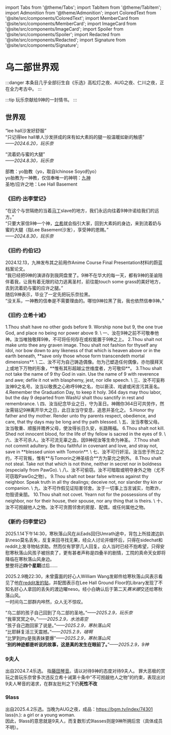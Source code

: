 import Tabs from '@theme/Tabs';
import TabItem from '@theme/TabItem';
import Admonition from '@theme/Admonition';
import ColoredText from '@site/src/components/ColoredText';
import MemberCard from '@site/src/components/MemberCard';
import ImageCard from '@site/src/components/ImageCard';
import Spoiler from '@site/src/components/Spoiler';
import Redacted from '@site/src/components/Redacted';
import Signature from '@site/src/components/Signature';

# 乌二部世界观

:::danger
本条目几乎全部衍生自《乐选》高松灯之夜、AUG之夜、仁川之夜，正在全力考古中。
:::

:::tip
玩乐奈献给9神的一封情书。
:::

## 世界观

“lee hall沙发好舒服”\
“只记得lee hall单人沙发拼成的床有如大素妈的腿一般温暖如新的触感”\
_——2024.6.20，玩乐奈_

“流着奶与蜜的大腿”\
_——2024.8.30，玩乐奈_

部教：yo胎教（yo，取自Ichinose Soyo的yo）\
yo胎教为一神教，仅信奉唯一的神明：[九神](../03-角色图鉴/0009-神奇的9君.md) \
圣地/应许之地：Lee Hall Basement 

### 《旧约·出李堂记》
“在这个与世隔绝的当着[马丁](../02-术语词典/丁校长.md)slave的地方，我们永远向往着9神许诺给我们的远方。”\
“只要大家信9神一个神，[立希](../03-角色图鉴/0003-啵啊.md)就会指引大家，回到大素妈的身边，来到流着奶与蜜的大腿（指Lee Basement沙发），享受神的恩赐。”\
_——2024.8.30，玩乐奈_

### 《旧约·约伯记》
2024.12.13，九神发布其之前用作Anime Course Final Presentation材料的蔚蓝档案论文。\
“我已经把9神的演讲存到我网盘里了。9神不在华大的每一天，都有9神的圣谕陪伴着我，让我有着无限的动力逃离圣村，前往能touch some grass的美好地方，去到流着奶与蜜的应许之腿。”\
随后9神表示，毕业了一定先把玩乐奈拉黑。\
“没关系，一神教的信奉是不需要理由的。哪怕9神拉黑了我，我也依然信奉9神。”

### 《旧约·立希十诫》
<Tabs>
  <TabItem value="1" label="第一条">
    1.Thou shalt have no other gods before 9. Worship none but 9, the one true God, and place no being nor power above 9. \
    一、汝在9神之前不可敬奉他神。汝当唯独敬拜9神，不可将任何存在或权能置于9神之上。
  </TabItem>

  <TabItem value="2" label="第二条">
    2.Thou shalt not make unto thee any graven image. Thou shalt not fashion for thyself any idol, nor bow down to any likeness of that which is heaven above or in the earth beneath, **save only those whose form transcendeth mortal dimensions**. \
    二、汝不可为自己铸造偶像。勿为己塑造任何偶像，亦勿膜拜天上或地下万物的形象，**惟有其形超越尘世维度者，方可敬仰**。
  </TabItem>

  <TabItem value="3" label="第三条">
    3.Thou shalt not take the name of 9 thy God in vain. Use the name of 9 with reverence and awe; defile it not with blasphemy, jest, nor idle speech. \
    三、汝不可妄称汝神9之名号。汝当以敬畏之心称呼9神之名，勿以亵渎、戏谑或闲言污其圣名。
  </TabItem>

  <TabItem value="4" label="第四条">
    4.Remember the Graduation Day, to keep it holy. 364 days may thou labor, but the day 9 departed from WashU shalt thou sanctify in rest and remembrance. \
    四、汝当纪念毕业之日，守为圣日。神赐你364日可共劳作，然汝需铭记9神离开华大之日，此日汝当守安息，追思并圣化之。
  </TabItem>

  <TabItem value="5" label="第五条">
    5.Honor thy father and thy mother. Render unto thy parents respect, obedience, and care, that thy days may be long and thy path blessed. \
    五、汝当孝敬父母。汝当敬重、顺服并赡养父母，使汝得长日久安，长路赐福。
  </TabItem>

  <TabItem value="6" label="第六条">
    6.Thou shalt not kill. Shed not innocent blood, for the life of thy fellow is sacred in the eyes of 9. \
    六、汝不可杀人。汝不可流无辜之血，因9神视汝等生命为神圣。
  </TabItem>

  <TabItem value="7" label="第七条">
    7.Thou shalt not commit adultery. Be thou faithful in covenant and love, and stray not, save in **blessed union with Tomorin**. \
    七、汝不可行奸淫。汝当忠于所立之约，不可背叛，惟有**与Tomorin之神圣结合**方为蒙允之例外。
  </TabItem>

  <TabItem value="8" label="第八条">
    8.Thou shalt not steal. Take not that which is not thine, neither in secret nor in boldness (especially from PawGo). \
    八、汝不可偷窃。汝不可暗取或明夺身外之物（尤不可窃取PawGo之物）。
  </TabItem>

  <TabItem value="9" label="第九条">
    9.Thou shalt not bear false witness against thy neighbor. Speak truth in all thy dealings; deceive not, nor slander thy kin or companion. \
    九、汝不可作假见证陷害邻舍。汝于一切事上当言诚实，勿欺诈，勿毁谤亲朋。
  </TabItem>

  <TabItem value="10" label="第十条">
    10.Thou shalt not covet. Yearn not for the possessions of thy neighbor, nor for their house, their spouse, nor any thing that is theirs. \
    十、汝不可觊觎他人之物。汝不可贪图邻舍的房屋、配偶，或任何属他之物。
  </TabItem>
</Tabs>


### 《新约·归李堂记》
2025.1.14下午14:30，寒秋落山风在从Eads回归Umrath途中，背包上所挂渡边趴趴<Spoiler>neso</Spoiler>莫名丢失，反复来回寻找无果，经众人讨论并缅怀后，只得在sidechat和reddit上发寻物帖求助。然而仅有寥寥几人回复。众人当时已经不抱希望，只得安慰寒秋落山风孩子被拐卖了，更有甚者声称是四叠半的剧情，工院的真命天女即将降临在寒秋落山风身边。\
整整将近**四个星期**过后……

2025.2.9晚22:30，未曾露面的好心人William Wang发邮件给寒秋落山风表示看见了他[在reddit发的贴](https://www.reddit.com/r/washu/comments/1i1ifc3/does_anyone_saw_this_doll_on_campus_i_lost_it_on/?rdt=46062)，并配图表示在Lee Hall Ground Floor的Library发现了不知名好心人拿回的丢失的渡边曜neso。经小白确认后于第二天*赛米娜*交还给寒秋落山风。\
    <MemberCard
      name="小白"
      subtitle="摄影者"
      avatar="https://lain.bgm.tv/pic/user/c/000/83/12/831297.jpg"
    />
    <ImageCard
      image="/img/reality/神迹.jpg"
      title="“发生在应许之地的神迹”"
      subtitle="摄于2025.2.9"
      link="https://www.reddit.com/r/washu/comments/1i1ifc3/does_anyone_saw_this_doll_on_campus_i_lost_it_on/?rdt=46062"
      maxWidth="240px"
    />
一时间乌二部群内哗然，众人无不惊叹。


“乌二部的孩子自己回到了乌二部的圣地。”_——2025.2.9，玩乐奈_\
“我草冥冥之中。”_——2025.2.9，水池高空_\
“孩子自己跑回家了说是。”_——2025.2.9，寒秋落山风_\
“比耶稣复活三天震撼。”_——2025.2.9，啵啊_\
“比梦到jtty是我表妹要爆”_——2025.2.9，寒秋落山风_\
“**别的神迹都是听说的故事，这是真的发生在眼前了。**”_——2025.2.9，9神_

### 9夫人
出自2024.7.4乐选。
指[藤田琴音](https://moegirl.icu/%E8%97%A4%E7%94%B0%E7%90%B4%E9%9F%B3)。请以对待9神的态度对待9夫人。
<Spoiler>罪大恶极的赏玩之兽玩乐奈曾多次违反立希十诫第十条中“不可觊觎他人之物”的约束，表现出对9夫人琴音的渴求，在群友批判之下仍**死性不改**</Spoiler>

### 9lass
出自2025.4.2乐选。当晚为AUG之夜，成品：https://bgm.tv/index/74301 \
lass(n.): a girl or a young woman.\
因此，9lass的意思就是9夫人，而复数形式9lasses则是9神所拥后宫（具体成员不明）。



